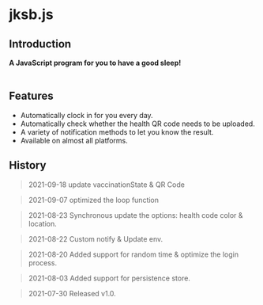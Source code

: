# jksb.js
## Introduction
**A JavaScript program for you to have a good sleep!**
<br><br>
## Features
- Automatically clock in for you every day.
- Automatically check whether the health QR code needs to be uploaded.
- A variety of notification methods to let you know the result.
- Available on almost all platforms.

## History

>2021-09-18 update vaccinationState & QR Code

>2021-09-07 optimized the loop function

>2021-08-23 Synchronous update the options: health code color & location.  

>2021-08-22 Custom notify & Update env.   

>2021-08-20 Added support for random time & optimize the login process. 

>2021-08-03 Added support for persistence store.  

>2021-07-30 Released v1.0.
